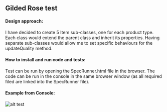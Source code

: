 ## Gilded Rose test

#### Design approach: 

I have decided to create 5 Item sub-classes, one for each product type. Each class would extend the parent class and inherit its properties. Having separate sub-classes would allow me to set specific behaviours for the updateQuality method.

#### How to install and run code and tests:

Test can be run by opening the SpecRunner.html file in the browser. The code can be run in the console in the same browser window (as all required filed are linked into the SpecRunner file). 

#### Example from Console:

![alt test](lib/console)





